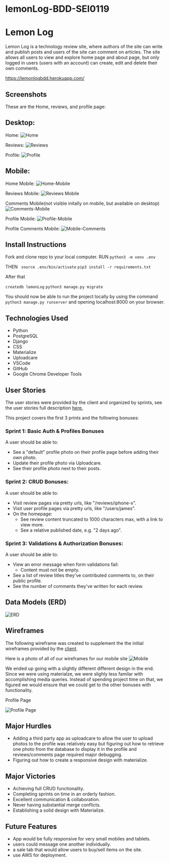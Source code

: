 # lemonLog-BDD-SEI0119
# Lemon Log

Lemon Log is a technology review site, where authors of the site can write and publish posts and users of the site can comment on articles. The site allows all users to view and explore home page and about page, but only logged in users (users with an account) can create, edit and delete their own comments.

https://lemonlogbdd.herokuapp.com/

## Screenshots

These are the Home, reviews, and profile page:
## Desktop:
Home:
![Home](https://trello-attachments.s3.amazonaws.com/604bece49321c17546f3777b/6057fb6ffdf8a4459dac342f/495c932284c780b12fa0cfb3ed0145f6/Screen_Shot_2021-03-21_at_7.07.50_PM.png)

Reviews:
![Reviews](https://trello-attachments.s3.amazonaws.com/604bece49321c17546f3777b/6057fb6ffdf8a4459dac342f/db8d586e476d0d41ec40e6eba35a1cd2/Screen_Shot_2021-03-21_at_7.12.06_PM.png)

Profile:
![Profile](https://trello-attachments.s3.amazonaws.com/604bece49321c17546f3777b/6057fb6ffdf8a4459dac342f/f0359bd248a21f3dbbc8e703bb883308/Screen_Shot_2021-03-21_at_7.50.16_PM.png)

## Mobile:

Home Mobile:
![Home-Mobile](https://trello-attachments.s3.amazonaws.com/6057fb6ffdf8a4459dac342f/752x1628/e6e3f282fe3c6405f36390cf3a23610d/Screen_Shot_2021-03-21_at_7.38.14_PM.png)

Reviews Mobile:
![Reviews Mobile](https://trello-attachments.s3.amazonaws.com/6057fb6ffdf8a4459dac342f/752x1628/6af009bda70238976b387830139f29e5/Screen_Shot_2021-03-21_at_7.41.05_PM.png)

Comments Mobile(not visible initally on mobile, but available on desktop)
![Comments-Mobile](https://trello-attachments.s3.amazonaws.com/6057fb6ffdf8a4459dac342f/752x1632/62097249965f7440fe144f8a436e16d3/Screen_Shot_2021-03-21_at_7.41.31_PM.png)

Profile Mobile:
![Profile-Mobile](https://trello-attachments.s3.amazonaws.com/6057fb6ffdf8a4459dac342f/756x1628/a4f400dc5eaab4a13f7a5588691a67b1/Screen_Shot_2021-03-21_at_7.39.03_PM.png)

Profile Comments Mobile:
![Mobile-Comments](https://trello-attachments.s3.amazonaws.com/6057fb6ffdf8a4459dac342f/750x1624/f0f8efc2d51981f9094e57f332834841/Screen_Shot_2021-03-21_at_7.53.10_PM.png)

## Install Instructions

Fork and clone repo to your local computer.
RUN 
```python3 -m venv .env```

THEN 
``` source .env/bin/activate```
```pip3 install -r requirements.txt```

After that

```createdb lemonLog```
```python3 manage.py migrate```

You should now be able to run the project locally by using the command ```python3 manage.py runserver``` and opening localhost:8000 on your browser.


## Technologies Used
- Python
- PostgreSQL
- Django
- CSS
- Materialize
- Uploadcare
- VSCode
- GitHub
- Google Chrome Developer Tools

## User Stories
The user stories were provided by the client and organized by sprints, see the user stories full description [here.](https://git.generalassemb.ly/wc-sei-0119/project-3-django-client-project/blob/master/user-stories-tech-review.md)

This project covers the first 3 prints and the following bonuses:

### Sprint 1: Basic Auth & Profiles Bonuses
A user should be able to:
- See a "default" profile photo on their profile page before adding their own photo.
- Update their profile photo via Uploadcare.
- See their profile photo next to their posts.

### Sprint 2: CRUD Bonuses:
A user should be able to:
- Visit review pages via pretty urls, like "/reviews/iphone-x".
- Visit user profile pages via pretty urls, like "/users/james".
- On the homepage: 
    - See review content truncated to 1000 characters max, with a link to view more.
    - See a relative published date, e.g. "2 days ago".
    
### Sprint 3: Validations & Authorization Bonuses:
A user should be able to:
- View an error message when form validations fail:
    - Content must not be empty.
- See a list of review titles they've contributed comments to, on their public profile.
- See the number of comments they've written for each review.

## Data Models (ERD)
![ERD](https://trello-attachments.s3.amazonaws.com/604fce17ff74031564d6dc8a/933x703/17449f828e34d113e4ed59d6ac47be8c/Screenshot_from_2021-03-15_14-13-40.png)

## Wireframes
The following wireframe was created to supplement the the initial wireframes provided by the [client](https://git.generalassemb.ly/wc-sei-0119/project-3-django-client-project/tree/master/tech-review-wrieframes). 

Here is a photo of all of our wireframes for our mobile site ![Mobile](https://trello-attachments.s3.amazonaws.com/604bece49321c17546f3777b/604eacc2f1ce031c5101d081/f960ea00272fd2c8daf4acd07153054d/Screen_Shot_2021-03-21_at_4.02.17_PM.png)

We ended up going with a slightly different different design in the end. Since we were using materialze, we were slighly less familar with accomplishing media queries. Instead of spending project time on that, we figured we would ensure that we could get to the other bonuses with functionality. 

Profile Page

![Profile Page](https://trello-attachments.s3.amazonaws.com/604eacc2f1ce031c5101d081/1060x715/4cca0a1e8653815863c931cd2b1e1123/Profile_V2.png)

## Major Hurdles
- Adding a third party app as uploadcare to allow the user to upload photos to the profile was relatively easy but figuring out how to retrieve one photo from the database to display it in the profile and reviews/comments page required major debugging. 
- Figuring out how to create a responsive design with materialize.

## Major Victories
- Achieving full CRUD functionality.
- Completing sprints on time in an orderly fashion.
- Excellent communication & collaboration.
- Never having substantial merge conflicts.
- Establishing a solid design with Materialize.

## Future Features
- App would be fully responsive for very small mobiles and tablets. 
- users could message one another individually.
- a sale tab that would allow users to buy/sell items on the site.
- use AWS for deployment.

